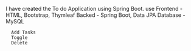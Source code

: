 I have created the To do Application using Spring Boot.
use 
      Frontend - HTML, Bootstrap, Thymleaf
      Backed - Spring Boot, Data JPA
      Database - MySQL

      Add Tasks
      Toggle 
      Delete
